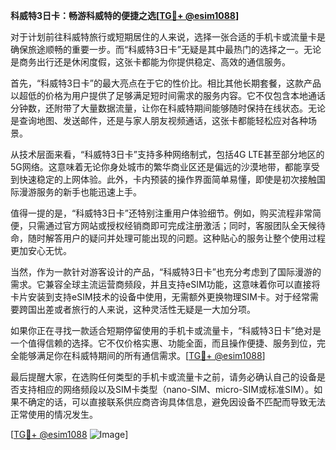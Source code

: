 **科威特3日卡：畅游科威特的便捷之选[[TG💪+ @esim1088](https://t.me/s/esim1088)]**

对于计划前往科威特旅行或短期居住的人来说，选择一张合适的手机卡或流量卡是确保旅途顺畅的重要一步。而“科威特3日卡”无疑是其中最热门的选择之一。无论是商务出行还是休闲度假，这张卡都能为你提供稳定、高效的通信服务。

首先，“科威特3日卡”的最大亮点在于它的性价比。相比其他长期套餐，这款产品以超低的价格为用户提供了足够满足短时间需求的服务内容。它不仅包含本地通话分钟数，还附带了大量数据流量，让你在科威特期间能够随时保持在线状态。无论是查询地图、发送邮件，还是与家人朋友视频通话，这张卡都能轻松应对各种场景。

从技术层面来看，“科威特3日卡”支持多种网络制式，包括4G LTE甚至部分地区的5G网络。这意味着无论你身处城市的繁华商业区还是偏远的沙漠地带，都能享受到快速稳定的上网体验。此外，卡内预装的操作界面简单易懂，即使是初次接触国际漫游服务的新手也能迅速上手。

值得一提的是，“科威特3日卡”还特别注重用户体验细节。例如，购买流程非常简便，只需通过官方网站或授权经销商即可完成注册激活；同时，客服团队全天候待命，随时解答用户的疑问并处理可能出现的问题。这种贴心的服务让整个使用过程更加安心无忧。

当然，作为一款针对游客设计的产品，“科威特3日卡”也充分考虑到了国际漫游的需求。它兼容全球主流运营商频段，并且支持eSIM功能，这意味着你可以直接将卡片安装到支持eSIM技术的设备中使用，无需额外更换物理SIM卡。对于经常需要跨国出差或者旅行的人来说，这种灵活性无疑是一大加分项。

如果你正在寻找一款适合短期停留使用的手机卡或流量卡，“科威特3日卡”绝对是一个值得信赖的选择。它不仅价格实惠、功能全面，而且操作便捷、服务到位，完全能够满足你在科威特期间的所有通信需求。[[TG💪+ @esim1088](https://t.me/s/esim1088)]

最后提醒大家，在选购任何类型的手机卡或流量卡之前，请务必确认自己的设备是否支持相应的网络频段以及SIM卡类型（nano-SIM、micro-SIM或标准SIM）。如果不确定的话，可以直接联系供应商咨询具体信息，避免因设备不匹配而导致无法正常使用的情况发生。

[[TG💪+ @esim1088](https://t.me/s/esim1088) ![Image](https://i.postimg.cc/4NQfJmqS/Snipaste-2025-05-13-00-14-12.png)]
